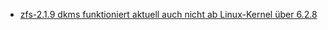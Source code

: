 * [zfs-2.1.9 dkms funktioniert aktuell auch nicht ab Linux-Kernel über 6.2.8](https://github.com/openzfs/zfs/issues/14658)

